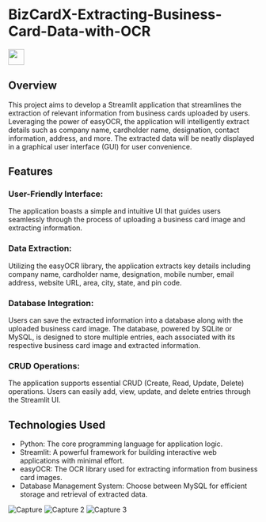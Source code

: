 # BizCardX-Extracting-Business-Card-Data-with-OCR
<p align="left"> <a href="https://www.linkedin.com/in/kailagovardhinik/" target="_blank" rel="noreferrer"> <picture> <source media="(prefers-color-scheme: dark)" srcset="https://raw.githubusercontent.com/danielcranney/readme-generator/main/public/icons/socials/linkedin-dark.svg" /> <source media="(prefers-color-scheme: light)" srcset="https://raw.githubusercontent.com/danielcranney/readme-generator/main/public/icons/socials/linkedin.svg" /> <img src="https://raw.githubusercontent.com/danielcranney/readme-generator/main/public/icons/socials/linkedin.svg" width="32" height="32" /> </picture> </a></p>

## Overview

This project aims to develop a Streamlit application that streamlines the extraction of relevant information from business cards uploaded by users. Leveraging the power of easyOCR, the application will intelligently extract details such as company name, cardholder name, designation, contact information, address, and more. The extracted data will be neatly displayed in a graphical user interface (GUI) for user convenience.


## Features
### User-Friendly Interface: 
The application boasts a simple and intuitive UI that guides users seamlessly through the process of uploading a business card image and extracting information.

### Data Extraction: 
Utilizing the easyOCR library, the application extracts key details including company name, cardholder name, designation, mobile number, email address, website URL, area, city, state, and pin code.

### Database Integration: 
Users can save the extracted information into a database along with the uploaded business card image. The database, powered by SQLite or MySQL, is designed to store multiple entries, each associated with its respective business card image and extracted information.

### CRUD Operations: 
The application supports essential CRUD (Create, Read, Update, Delete) operations. Users can easily add, view, update, and delete entries through the Streamlit UI.

## Technologies Used
- Python: The core programming language for application logic.
- Streamlit: A powerful framework for building interactive web applications with minimal effort.
- easyOCR: The OCR library used for extracting information from business card images.
- Database Management System: Choose between MySQL for efficient storage and retrieval of extracted data.


![Capture](https://github.com/kailagovardhinik/BizCardX-Extracting-Business-Card-Data-with-OCR/assets/141433548/663382ba-a0b4-468d-9e63-bbc2713160ec)
![Capture 2](https://github.com/kailagovardhinik/BizCardX-Extracting-Business-Card-Data-with-OCR/assets/141433548/74ff6806-6dcf-4b5e-9876-731c2ed3b718)
![Capture 3](https://github.com/kailagovardhinik/BizCardX-Extracting-Business-Card-Data-with-OCR/assets/141433548/5c8098bd-5ec2-4253-9a25-f0bee1494e96)
